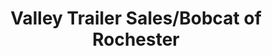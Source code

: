 ---
title: "Valley Trailer Sales/Bobcat of Rochester"
url: /stewartville/valley-trailer-sales-bobcat-of-rochester/
shop: Autohaus
---